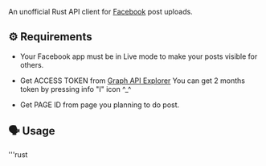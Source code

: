An unofficial Rust API client for [Facebook](https://facebbook.com/) post uploads.

## ⚙️ Requirements

- Your Facebook app must be in Live mode to make your posts visible for others.

- Get ACCESS TOKEN from [Graph API Explorer](https://developers.facebook.com/tools/explorer/)
You can get 2 months token by pressing info "I" icon ^_^

- Get PAGE ID from page you planning to do post.

## 🗣️ Usage

'''rust

